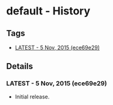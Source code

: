 # default - History
## Tags
* [LATEST - 5 Nov, 2015 (ece69e29)](#LATEST)

## Details
### <a name = "LATEST">LATEST - 5 Nov, 2015 (ece69e29)

* Initial release.
